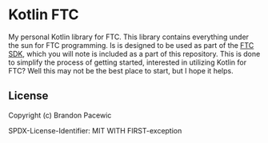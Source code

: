 # Kotlin FTC

My personal Kotlin library for FTC. This library contains everything under the sun for FTC programming. Is is designed
to be used as part of the [FTC SDK](), which you will note is included as a part of this repository. This is done to
simplify the process of getting started, interested in utilizing Kotlin for FTC? Well this may not be the best place
to start, but I hope it helps.

## License

Copyright (c) Brandon Pacewic

SPDX-License-Identifier: MIT WITH FIRST-exception
